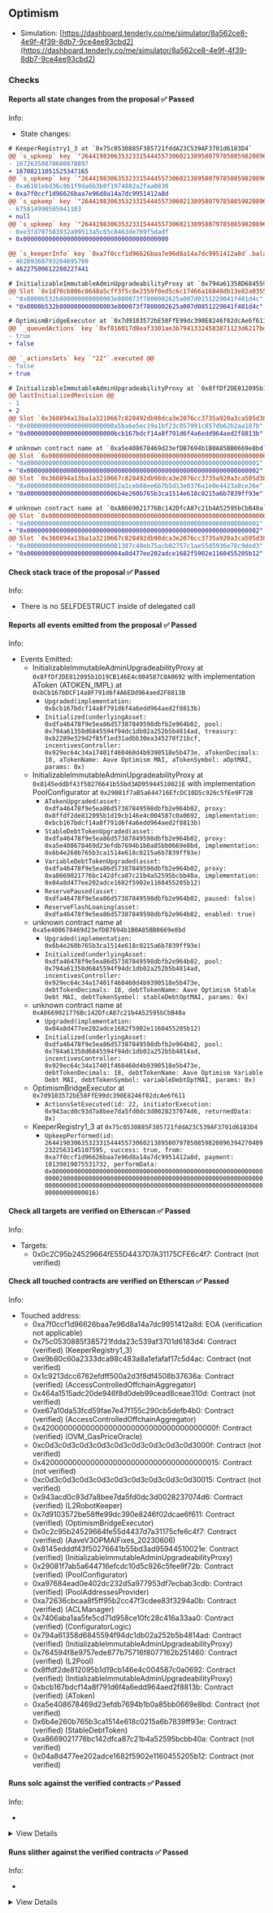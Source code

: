 ## Optimism

- Simulation: [https://dashboard.tenderly.co/me/simulator/8a562ce8-4e9f-4f39-8db7-9ce4ee93cbd2](https://dashboard.tenderly.co/me/simulator/8a562ce8-4e9f-4f39-8db7-9ce4ee93cbd2)

### Checks

#### Reports all state changes from the proposal ✅ Passed

Info:

- State changes:

```diff
# KeeperRegistry1_3 at `0x75c0530885F385721fddA23C539AF3701d6183D4`
@@ `s_upkeep` key `"2644198306353233154445573060213895807978508598208963942704092322563145107595"`.balance @@
- 16726350870600878897
+ 16708211051525347165
@@ `s_upkeep` key `"2644198306353233154445573060213895807978508598208963942704092322563145107595"`.lastKeeper @@
- 0xa6101ebd36c861f9da6b3b8f1974882a2faa0830
+ 0xa7f0ccf1d96626baa7e96d8a14a7dc9951412a8d
@@ `s_upkeep` key `"2644198306353233154445573060213895807978508598208963942704092322563145107595"`.amountSpent @@
- 675814990505041103
+ null
@@ `s_upkeep` key `"2644198306353233154445573060213895807978508598208963942704092322563145107595"`.admin @@
- 0xe3fd707583932a99513a5c65c8463de769f5dadf
+ 0x0000000000000000000000000000000000000000

@@ `s_keeperInfo` key `0xa7f0ccf1d96626baa7e96d8a14a7dc9951412a8d`.balance @@
- 46209360793204695709
+ 46227500612280227441

```

```diff
# InitializableImmutableAdminUpgradeabilityProxy at `0x794a61358D6845594F94dc1DB02A252b5b4814aD` with implementation L2Pool at `0x764594F8e9757edE877B75716f8077162B251460`
@@ Slot `0x1d70cb806c8648a5cff3f5c8e2359f0ed5c6c17466a16848db13e82a035534b2` @@
- "0x0000b532b800000000000003e800073f7800002625a007d0151229041f401d4c"
+ "0x0000b532b800000000000003e800073f7800002625a007d0851229041f401d4c"
```

```diff
# OptimismBridgeExecutor at `0x7d9103572bE58FfE99dc390E8246f02dcAe6f611`
@@ `_queuedActions` key `0xf816017d8eaf3301ae3b79413324583871123d6217bd936603360fd4f3fe36b0` @@
- true
+ false

@@ `_actionsSets` key `"22"`.executed @@
- false
+ true

```

```diff
# InitializableImmutableAdminUpgradeabilityProxy at `0x8ffDf2DE812095b1D19CB146E4c004587C0A0692` with implementation AToken (ATOKEN_IMPL) at `0xbCb167bDCF14a8F791d6f4A6EDd964aed2F8813B`
@@ lastInitializedRevision @@
- 1
+ 2
@@ Slot `0x360894a13ba1a3210667c828492db98dca3e2076cc3735a920a3ca505d382bbc` @@
- "0x000000000000000000000000a5ba6e5ec19a1bf23c857991c857db62b2aa187b"
+ "0x000000000000000000000000bcb167bdcf14a8f791d6f4a6edd964aed2f8813b"
```

```diff
# unknown contract name at `0xa5e408678469d23efDB7694b1B0A85BB0669e8bd`
@@ Slot `0x0000000000000000000000000000000000000000000000000000000000000000` @@
- "0x0000000000000000000000000000000000000000000000000000000000000001"
+ "0x0000000000000000000000000000000000000000000000000000000000000002"
@@ Slot `0x360894a13ba1a3210667c828492db98dca3e2076cc3735a920a3ca505d382bbc` @@
- "0x00000000000000000000000052a1ceb68ee6b7b5d13e0376a1e0e4423a8ce26e"
+ "0x0000000000000000000000006b4e260b765b3ca1514e618c0215a6b7839ff93e"
```

```diff
# unknown contract name at `0xA8669021776Bc142DfcA87c21b4A52595bCbB40a`
@@ Slot `0x0000000000000000000000000000000000000000000000000000000000000000` @@
- "0x0000000000000000000000000000000000000000000000000000000000000001"
+ "0x0000000000000000000000000000000000000000000000000000000000000002"
@@ Slot `0x360894a13ba1a3210667c828492db98dca3e2076cc3735a920a3ca505d382bbc` @@
- "0x00000000000000000000000081387c40eb75acb02757c1ae55d5936e78c9ded3"
+ "0x00000000000000000000000004a8d477ee202adce1682f5902e1160455205b12"
```

#### Check stack trace of the proposal ✅ Passed

Info:

- There is no SELFDESTRUCT inside of delegated call

#### Reports all events emitted from the proposal ✅ Passed

Info:

- Events Emitted:
  - InitializableImmutableAdminUpgradeabilityProxy at `0x8ffDf2DE812095b1D19CB146E4c004587C0A0692` with implementation AToken (ATOKEN_IMPL) at `0xbCb167bDCF14a8F791d6f4A6EDd964aed2F8813B`
    - `Upgraded(implementation: 0xbcb167bdcf14a8f791d6f4a6edd964aed2f8813b)`
    - `Initialized(underlyingAsset: 0xdfa46478f9e5ea86d57387849598dbfb2e964b02, pool: 0x794a61358d6845594f94dc1db02a252b5b4814ad, treasury: 0xb2289e329d2f85f1ed31adbb30ea345278f21bcf, incentivesController: 0x929ec64c34a17401f460460d4b9390518e5b473e, aTokenDecimals: 18, aTokenName: Aave Optimism MAI, aTokenSymbol: aOptMAI, params: 0x)`
  - InitializableImmutableAdminUpgradeabilityProxy at `0x8145eddDf43f50276641b55bd3AD95944510021E` with implementation PoolConfigurator at `0x29081f7aB5a644716EfcDC10D5c926c5fEe9F72B`
    - `ATokenUpgraded(asset: 0xdfa46478f9e5ea86d57387849598dbfb2e964b02, proxy: 0x8ffdf2de812095b1d19cb146e4c004587c0a0692, implementation: 0xbcb167bdcf14a8f791d6f4a6edd964aed2f8813b)`
    - `StableDebtTokenUpgraded(asset: 0xdfa46478f9e5ea86d57387849598dbfb2e964b02, proxy: 0xa5e408678469d23efdb7694b1b0a85bb0669e8bd, implementation: 0x6b4e260b765b3ca1514e618c0215a6b7839ff93e)`
    - `VariableDebtTokenUpgraded(asset: 0xdfa46478f9e5ea86d57387849598dbfb2e964b02, proxy: 0xa8669021776bc142dfca87c21b4a52595bcbb40a, implementation: 0x04a8d477ee202adce1682f5902e1160455205b12)`
    - `ReservePaused(asset: 0xdfa46478f9e5ea86d57387849598dbfb2e964b02, paused: false)`
    - `ReserveFlashLoaning(asset: 0xdfa46478f9e5ea86d57387849598dbfb2e964b02, enabled: true)`
  - unknown contract name at `0xa5e408678469d23efDB7694b1B0A85BB0669e8bd`
    - `Upgraded(implementation: 0x6b4e260b765b3ca1514e618c0215a6b7839ff93e)`
    - `Initialized(underlyingAsset: 0xdfa46478f9e5ea86d57387849598dbfb2e964b02, pool: 0x794a61358d6845594f94dc1db02a252b5b4814ad, incentivesController: 0x929ec64c34a17401f460460d4b9390518e5b473e, debtTokenDecimals: 18, debtTokenName: Aave Optimism Stable Debt MAI, debtTokenSymbol: stableDebtOptMAI, params: 0x)`
  - unknown contract name at `0xA8669021776Bc142DfcA87c21b4A52595bCbB40a`
    - `Upgraded(implementation: 0x04a8d477ee202adce1682f5902e1160455205b12)`
    - `Initialized(underlyingAsset: 0xdfa46478f9e5ea86d57387849598dbfb2e964b02, pool: 0x794a61358d6845594f94dc1db02a252b5b4814ad, incentivesController: 0x929ec64c34a17401f460460d4b9390518e5b473e, debtTokenDecimals: 18, debtTokenName: Aave Optimism Variable Debt MAI, debtTokenSymbol: variableDebtOptMAI, params: 0x)`
  - OptimismBridgeExecutor at `0x7d9103572bE58FfE99dc390E8246f02dcAe6f611`
    - `ActionsSetExecuted(id: 22, initiatorExecution: 0x943acd0c93d7a8bee7da5fd0dc3d0028237074d6, returnedData: 0x)`
  - KeeperRegistry1_3 at `0x75c0530885F385721fddA23C539AF3701d6183D4`
    - `UpkeepPerformed(id: 2644198306353233154445573060213895807978508598208963942704092322563145107595, success: true, from: 0xa7f0ccf1d96626baa7e96d8a14a7dc9951412a8d, payment: 18139819075531732, performData: 0x000000000000000000000000000000000000000000000000000000000000002000000000000000000000000000000000000000000000000000000000000000010000000000000000000000000000000000000000000000000000000000000016)`

#### Check all targets are verified on Etherscan ✅ Passed

Info:

- Targets:
  - 0x0c2C95b24529664fE55D4437D7A31175CFE6c4f7: Contract (not verified)

#### Check all touched contracts are verified on Etherscan ✅ Passed

Info:

- Touched address:
  - 0xa7f0ccf1d96626baa7e96d8a14a7dc9951412a8d: EOA (verification not applicable)
  - 0x75c0530885f385721fdda23c539af3701d6183d4: Contract (verified) (KeeperRegistry1_3)
  - 0xe9b80c60a2333dca98c483a8a1efafaf17c5d4ac: Contract (not verified)
  - 0x1c9213dcc6762efdff500a2d3f8df4508b37636a: Contract (verified) (AccessControlledOffchainAggregator)
  - 0x464a1515adc20de946f8d0deb99cead8ceae310d: Contract (not verified)
  - 0xe67a10da53fcd59fae7e47f155c290cb5defb4b0: Contract (verified) (AccessControlledOffchainAggregator)
  - 0x420000000000000000000000000000000000000f: Contract (verified) (OVM_GasPriceOracle)
  - 0xc0d3c0d3c0d3c0d3c0d3c0d3c0d3c0d3c0d3000f: Contract (not verified)
  - 0x4200000000000000000000000000000000000015: Contract (not verified)
  - 0xc0d3c0d3c0d3c0d3c0d3c0d3c0d3c0d3c0d30015: Contract (not verified)
  - 0x943acd0c93d7a8bee7da5fd0dc3d0028237074d6: Contract (verified) (L2RobotKeeper)
  - 0x7d9103572be58ffe99dc390e8246f02dcae6f611: Contract (verified) (OptimismBridgeExecutor)
  - 0x0c2c95b24529664fe55d4437d7a31175cfe6c4f7: Contract (verified) (AaveV3OPMAIFixes_20230606)
  - 0x8145edddf43f50276641b55bd3ad95944510021e: Contract (verified) (InitializableImmutableAdminUpgradeabilityProxy)
  - 0x29081f7ab5a644716efcdc10d5c926c5fee9f72b: Contract (verified) (PoolConfigurator)
  - 0xa97684ead0e402dc232d5a977953df7ecbab3cdb: Contract (verified) (PoolAddressesProvider)
  - 0xa72636cbcaa8f5ff95b2cc47f3cdee83f3294a0b: Contract (verified) (ACLManager)
  - 0x7406aba1aa5fe5cd71d958ce10fc28c416a33aa0: Contract (verified) (ConfiguratorLogic)
  - 0x794a61358d6845594f94dc1db02a252b5b4814ad: Contract (verified) (InitializableImmutableAdminUpgradeabilityProxy)
  - 0x764594f8e9757ede877b75716f8077162b251460: Contract (verified) (L2Pool)
  - 0x8ffdf2de812095b1d19cb146e4c004587c0a0692: Contract (verified) (InitializableImmutableAdminUpgradeabilityProxy)
  - 0xbcb167bdcf14a8f791d6f4a6edd964aed2f8813b: Contract (verified) (AToken)
  - 0xa5e408678469d23efdb7694b1b0a85bb0669e8bd: Contract (not verified)
  - 0x6b4e260b765b3ca1514e618c0215a6b7839ff93e: Contract (verified) (StableDebtToken)
  - 0xa8669021776bc142dfca87c21b4a52595bcbb40a: Contract (not verified)
  - 0x04a8d477ee202adce1682f5902e1160455205b12: Contract (not verified)

#### Runs solc against the verified contracts ✅ Passed

Info:

-

<details>
<summary>View Details</summary>
<details>
<summary>View warnings for AaveV3OPMAIFixes_20230606 at `0x0c2C95b24529664fE55D4437D7A31175CFE6c4f7`</summary>

```
Traceback (most recent call last):
  File "/home/sakulstra/.local/bin/crytic-compile", line 5, in <module>
    from crytic_compile.__main__ import main
ModuleNotFoundError: No module named 'crytic_compile'
```

</details>

<details>
<summary>View warnings for AccessControlledOffchainAggregator at `0x1C9213DCC6762EfdFf500a2d3f8Df4508B37636a`</summary>

```
Traceback (most recent call last):
  File "/home/sakulstra/.local/bin/crytic-compile", line 5, in <module>
    from crytic_compile.__main__ import main
ModuleNotFoundError: No module named 'crytic_compile'
```

</details>

<details>
<summary>View warnings for PoolConfigurator at `0x29081f7aB5a644716EfcDC10D5c926c5fEe9F72B`</summary>

```
Traceback (most recent call last):
  File "/home/sakulstra/.local/bin/crytic-compile", line 5, in <module>
    from crytic_compile.__main__ import main
ModuleNotFoundError: No module named 'crytic_compile'
```

</details>

<details>
<summary>View warnings for OVM_GasPriceOracle at `0x420000000000000000000000000000000000000F`</summary>

```
Traceback (most recent call last):
  File "/home/sakulstra/.local/bin/crytic-compile", line 5, in <module>
    from crytic_compile.__main__ import main
ModuleNotFoundError: No module named 'crytic_compile'
```

</details>

<details>
<summary>View warnings for StableDebtToken (STABLE_DEBT_TOKEN_IMPL) at `0x6b4E260b765B3cA1514e618C0215A6B7839fF93e`</summary>

```
Traceback (most recent call last):
  File "/home/sakulstra/.local/bin/crytic-compile", line 5, in <module>
    from crytic_compile.__main__ import main
ModuleNotFoundError: No module named 'crytic_compile'
```

</details>

<details>
<summary>View warnings for ConfiguratorLogic at `0x7406aba1Aa5fE5cd71d958CE10fc28c416a33aA0`</summary>

```
Traceback (most recent call last):
  File "/home/sakulstra/.local/bin/crytic-compile", line 5, in <module>
    from crytic_compile.__main__ import main
ModuleNotFoundError: No module named 'crytic_compile'
```

</details>

<details>
<summary>View warnings for KeeperRegistry1_3 at `0x75c0530885F385721fddA23C539AF3701d6183D4`</summary>

```
Traceback (most recent call last):
  File "/home/sakulstra/.local/bin/crytic-compile", line 5, in <module>
    from crytic_compile.__main__ import main
ModuleNotFoundError: No module named 'crytic_compile'
```

</details>

<details>
<summary>View warnings for L2Pool at `0x764594F8e9757edE877B75716f8077162B251460`</summary>

```
Traceback (most recent call last):
  File "/home/sakulstra/.local/bin/crytic-compile", line 5, in <module>
    from crytic_compile.__main__ import main
ModuleNotFoundError: No module named 'crytic_compile'
```

</details>

<details>
<summary>View warnings for InitializableImmutableAdminUpgradeabilityProxy at `0x794a61358D6845594F94dc1DB02A252b5b4814aD` with implementation L2Pool at `0x764594F8e9757edE877B75716f8077162B251460`</summary>

```
Traceback (most recent call last):
  File "/home/sakulstra/.local/bin/crytic-compile", line 5, in <module>
    from crytic_compile.__main__ import main
ModuleNotFoundError: No module named 'crytic_compile'
```

</details>

<details>
<summary>View warnings for OptimismBridgeExecutor at `0x7d9103572bE58FfE99dc390E8246f02dcAe6f611`</summary>

```
Traceback (most recent call last):
  File "/home/sakulstra/.local/bin/crytic-compile", line 5, in <module>
    from crytic_compile.__main__ import main
ModuleNotFoundError: No module named 'crytic_compile'
```

</details>

<details>
<summary>View warnings for InitializableImmutableAdminUpgradeabilityProxy at `0x8145eddDf43f50276641b55bd3AD95944510021E` with implementation PoolConfigurator at `0x29081f7aB5a644716EfcDC10D5c926c5fEe9F72B`</summary>

```
Traceback (most recent call last):
  File "/home/sakulstra/.local/bin/crytic-compile", line 5, in <module>
    from crytic_compile.__main__ import main
ModuleNotFoundError: No module named 'crytic_compile'
```

</details>

<details>
<summary>View warnings for InitializableImmutableAdminUpgradeabilityProxy at `0x8ffDf2DE812095b1D19CB146E4c004587C0A0692` with implementation AToken (ATOKEN_IMPL) at `0xbCb167bDCF14a8F791d6f4A6EDd964aed2F8813B`</summary>

```
Traceback (most recent call last):
  File "/home/sakulstra/.local/bin/crytic-compile", line 5, in <module>
    from crytic_compile.__main__ import main
ModuleNotFoundError: No module named 'crytic_compile'
```

</details>

<details>
<summary>View warnings for L2RobotKeeper at `0x943AcD0c93d7a8Bee7dA5Fd0DC3d0028237074d6`</summary>

```
Traceback (most recent call last):
  File "/home/sakulstra/.local/bin/crytic-compile", line 5, in <module>
    from crytic_compile.__main__ import main
ModuleNotFoundError: No module named 'crytic_compile'
```

</details>

<details>
<summary>View warnings for ACLManager at `0xa72636CbcAa8F5FF95B2cc47F3CDEe83F3294a0B`</summary>

```
Traceback (most recent call last):
  File "/home/sakulstra/.local/bin/crytic-compile", line 5, in <module>
    from crytic_compile.__main__ import main
ModuleNotFoundError: No module named 'crytic_compile'
```

</details>

<details>
<summary>View warnings for PoolAddressesProvider at `0xa97684ead0e402dC232d5A977953DF7ECBaB3CDb`</summary>

```
Traceback (most recent call last):
  File "/home/sakulstra/.local/bin/crytic-compile", line 5, in <module>
    from crytic_compile.__main__ import main
ModuleNotFoundError: No module named 'crytic_compile'
```

</details>

<details>
<summary>View warnings for AToken (ATOKEN_IMPL) at `0xbCb167bDCF14a8F791d6f4A6EDd964aed2F8813B`</summary>

```
Traceback (most recent call last):
  File "/home/sakulstra/.local/bin/crytic-compile", line 5, in <module>
    from crytic_compile.__main__ import main
ModuleNotFoundError: No module named 'crytic_compile'
```

</details>

<details>
<summary>View warnings for AccessControlledOffchainAggregator at `0xE67a10DA53Fcd59fae7e47F155c290cb5Defb4B0`</summary>

```
Traceback (most recent call last):
  File "/home/sakulstra/.local/bin/crytic-compile", line 5, in <module>
    from crytic_compile.__main__ import main
ModuleNotFoundError: No module named 'crytic_compile'
```

</details>

</details>

#### Runs slither against the verified contracts ✅ Passed

Info:

-

<details>
<summary>View Details</summary>

<details>
<summary>Slither report for AaveV3OPMAIFixes_20230606 at `0x0c2C95b24529664fE55D4437D7A31175CFE6c4f7`</summary>

```
Traceback (most recent call last):
  File "/home/sakulstra/.local/bin/slither", line 5, in <module>
    from slither.__main__ import main
ModuleNotFoundError: No module named 'slither'
```

</details>

<details>
<summary>Slither report for AccessControlledOffchainAggregator at `0x1C9213DCC6762EfdFf500a2d3f8Df4508B37636a`</summary>

```
Traceback (most recent call last):
  File "/home/sakulstra/.local/bin/slither", line 5, in <module>
    from slither.__main__ import main
ModuleNotFoundError: No module named 'slither'
```

</details>

<details>
<summary>Slither report for PoolConfigurator at `0x29081f7aB5a644716EfcDC10D5c926c5fEe9F72B`</summary>

```
Traceback (most recent call last):
  File "/home/sakulstra/.local/bin/slither", line 5, in <module>
    from slither.__main__ import main
ModuleNotFoundError: No module named 'slither'
```

</details>

<details>
<summary>Slither report for OVM_GasPriceOracle at `0x420000000000000000000000000000000000000F`</summary>

```
Traceback (most recent call last):
  File "/home/sakulstra/.local/bin/slither", line 5, in <module>
    from slither.__main__ import main
ModuleNotFoundError: No module named 'slither'
```

</details>

<details>
<summary>Slither report for StableDebtToken (STABLE_DEBT_TOKEN_IMPL) at `0x6b4E260b765B3cA1514e618C0215A6B7839fF93e`</summary>

```
Traceback (most recent call last):
  File "/home/sakulstra/.local/bin/slither", line 5, in <module>
    from slither.__main__ import main
ModuleNotFoundError: No module named 'slither'
```

</details>

<details>
<summary>Slither report for ConfiguratorLogic at `0x7406aba1Aa5fE5cd71d958CE10fc28c416a33aA0`</summary>

```
Traceback (most recent call last):
  File "/home/sakulstra/.local/bin/slither", line 5, in <module>
    from slither.__main__ import main
ModuleNotFoundError: No module named 'slither'
```

</details>

<details>
<summary>Slither report for KeeperRegistry1_3 at `0x75c0530885F385721fddA23C539AF3701d6183D4`</summary>

```
Traceback (most recent call last):
  File "/home/sakulstra/.local/bin/slither", line 5, in <module>
    from slither.__main__ import main
ModuleNotFoundError: No module named 'slither'
```

</details>

<details>
<summary>Slither report for L2Pool at `0x764594F8e9757edE877B75716f8077162B251460`</summary>

```
Traceback (most recent call last):
  File "/home/sakulstra/.local/bin/slither", line 5, in <module>
    from slither.__main__ import main
ModuleNotFoundError: No module named 'slither'
```

</details>

<details>
<summary>Slither report for InitializableImmutableAdminUpgradeabilityProxy at `0x794a61358D6845594F94dc1DB02A252b5b4814aD` with implementation L2Pool at `0x764594F8e9757edE877B75716f8077162B251460`</summary>

```
Traceback (most recent call last):
  File "/home/sakulstra/.local/bin/slither", line 5, in <module>
    from slither.__main__ import main
ModuleNotFoundError: No module named 'slither'
```

</details>

<details>
<summary>Slither report for OptimismBridgeExecutor at `0x7d9103572bE58FfE99dc390E8246f02dcAe6f611`</summary>

```
Traceback (most recent call last):
  File "/home/sakulstra/.local/bin/slither", line 5, in <module>
    from slither.__main__ import main
ModuleNotFoundError: No module named 'slither'
```

</details>

<details>
<summary>Slither report for InitializableImmutableAdminUpgradeabilityProxy at `0x8145eddDf43f50276641b55bd3AD95944510021E` with implementation PoolConfigurator at `0x29081f7aB5a644716EfcDC10D5c926c5fEe9F72B`</summary>

```
Traceback (most recent call last):
  File "/home/sakulstra/.local/bin/slither", line 5, in <module>
    from slither.__main__ import main
ModuleNotFoundError: No module named 'slither'
```

</details>

<details>
<summary>Slither report for InitializableImmutableAdminUpgradeabilityProxy at `0x8ffDf2DE812095b1D19CB146E4c004587C0A0692` with implementation AToken (ATOKEN_IMPL) at `0xbCb167bDCF14a8F791d6f4A6EDd964aed2F8813B`</summary>

```
Traceback (most recent call last):
  File "/home/sakulstra/.local/bin/slither", line 5, in <module>
    from slither.__main__ import main
ModuleNotFoundError: No module named 'slither'
```

</details>

<details>
<summary>Slither report for L2RobotKeeper at `0x943AcD0c93d7a8Bee7dA5Fd0DC3d0028237074d6`</summary>

```
Traceback (most recent call last):
  File "/home/sakulstra/.local/bin/slither", line 5, in <module>
    from slither.__main__ import main
ModuleNotFoundError: No module named 'slither'
```

</details>

<details>
<summary>Slither report for ACLManager at `0xa72636CbcAa8F5FF95B2cc47F3CDEe83F3294a0B`</summary>

```
Traceback (most recent call last):
  File "/home/sakulstra/.local/bin/slither", line 5, in <module>
    from slither.__main__ import main
ModuleNotFoundError: No module named 'slither'
```

</details>

<details>
<summary>Slither report for PoolAddressesProvider at `0xa97684ead0e402dC232d5A977953DF7ECBaB3CDb`</summary>

```
Traceback (most recent call last):
  File "/home/sakulstra/.local/bin/slither", line 5, in <module>
    from slither.__main__ import main
ModuleNotFoundError: No module named 'slither'
```

</details>

<details>
<summary>Slither report for AToken (ATOKEN_IMPL) at `0xbCb167bDCF14a8F791d6f4A6EDd964aed2F8813B`</summary>

```
Traceback (most recent call last):
  File "/home/sakulstra/.local/bin/slither", line 5, in <module>
    from slither.__main__ import main
ModuleNotFoundError: No module named 'slither'
```

</details>

<details>
<summary>Slither report for AccessControlledOffchainAggregator at `0xE67a10DA53Fcd59fae7e47F155c290cb5Defb4B0`</summary>

```
Traceback (most recent call last):
  File "/home/sakulstra/.local/bin/slither", line 5, in <module>
    from slither.__main__ import main
ModuleNotFoundError: No module named 'slither'
```

</details>

</details>
